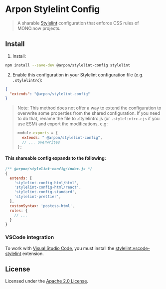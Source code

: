 # Arpon Stylelint Config

> A sharable [Stylelint](https://stylelint.io/) configuration that enforce CSS rules of MONO.now projects.

## Install

1. Install:

```bash
npm install --save-dev @arpon/stylelint-config stylelint
```

2. Enable this configuration in your Stylelint configuration file (e.g. `.stylelintrc`):

```json
{
  "extends": "@arpon/stylelint-config"
}
```

> Note: This method does not offer a way to extend the configuration to overwrite some properties from the shared configuration. If you need to do that, rename the file to .stylelintrc.js (or `.stylelintrc.cjs` if you use ESM) and export the modifications, e.g:
>
> ```js
> module.exports = {
>   extends: " @arpon/stylelint-config",
>   // ... overwrites
> };
> ```

#### This shareable config expands to the following:

```js
/** @arpon/stylelint-config/index.js */
{
  extends: [
    'stylelint-config-html/html',
    'stylelint-config-html/react',
    'stylelint-config-standard',
    'stylelint-prettier',
  ],
  customSyntax: 'postcss-html',
  rules: {
    // ...
  }
}
```

### VSCode integration

To work with [Visual Studio Code](https://code.visualstudio.com), you must install the
[stylelint.vscode-stylelint](https://marketplace.visualstudio.com/items?itemName=stylelint.vscode-stylelint)
extension.

## License

Licensed under the [Apache 2.0 License](/LICENSE).
